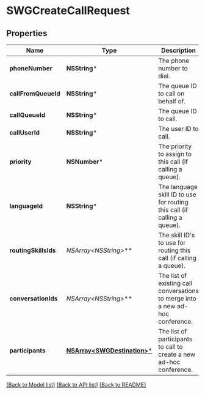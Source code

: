 # SWGCreateCallRequest

## Properties
Name | Type | Description | Notes
------------ | ------------- | ------------- | -------------
**phoneNumber** | **NSString*** | The phone number to dial. | [optional] 
**callFromQueueId** | **NSString*** | The queue ID to call on behalf of. | [optional] 
**callQueueId** | **NSString*** | The queue ID to call. | [optional] 
**callUserId** | **NSString*** | The user ID to call. | [optional] 
**priority** | **NSNumber*** | The priority to assign to this call (if calling a queue). | [optional] 
**languageId** | **NSString*** | The language skill ID to use for routing this call (if calling a queue). | [optional] 
**routingSkillsIds** | **NSArray&lt;NSString*&gt;*** | The skill ID&#39;s to use for routing this call (if calling a queue). | [optional] 
**conversationIds** | **NSArray&lt;NSString*&gt;*** | The list of existing call conversations to merge into a new ad-hoc conference. | [optional] 
**participants** | [**NSArray&lt;SWGDestination&gt;***](SWGDestination.md) | The list of participants to call to create a new ad-hoc conference. | [optional] 

[[Back to Model list]](../README.md#documentation-for-models) [[Back to API list]](../README.md#documentation-for-api-endpoints) [[Back to README]](../README.md)


